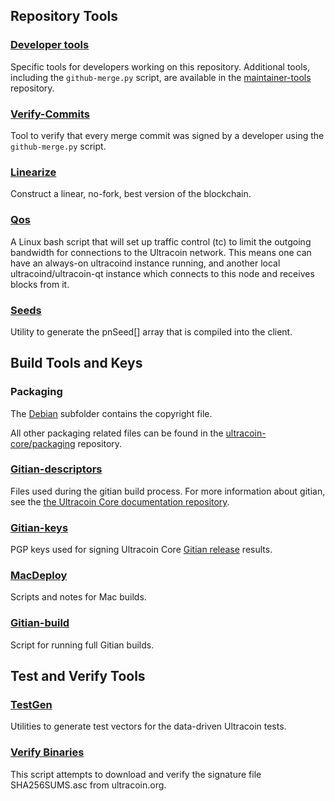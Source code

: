Repository Tools
---------------------

### [Developer tools](/contrib/devtools) ###
Specific tools for developers working on this repository.
Additional tools, including the `github-merge.py` script, are available in the [maintainer-tools](https://github.com/ultracoin-core/ultracoin-maintainer-tools) repository.

### [Verify-Commits](/contrib/verify-commits) ###
Tool to verify that every merge commit was signed by a developer using the `github-merge.py` script.

### [Linearize](/contrib/linearize) ###
Construct a linear, no-fork, best version of the blockchain.

### [Qos](/contrib/qos) ###

A Linux bash script that will set up traffic control (tc) to limit the outgoing bandwidth for connections to the Ultracoin network. This means one can have an always-on ultracoind instance running, and another local ultracoind/ultracoin-qt instance which connects to this node and receives blocks from it.

### [Seeds](/contrib/seeds) ###
Utility to generate the pnSeed[] array that is compiled into the client.

Build Tools and Keys
---------------------

### Packaging ###
The [Debian](/contrib/debian) subfolder contains the copyright file.

All other packaging related files can be found in the [ultracoin-core/packaging](https://github.com/ultracoin-core/packaging) repository.

### [Gitian-descriptors](/contrib/gitian-descriptors) ###
Files used during the gitian build process. For more information about gitian, see the [the Ultracoin Core documentation repository](https://github.com/ultracoin-core/docs).

### [Gitian-keys](/contrib/gitian-keys)
PGP keys used for signing Ultracoin Core [Gitian release](/doc/release-process.md) results.

### [MacDeploy](/contrib/macdeploy) ###
Scripts and notes for Mac builds.

### [Gitian-build](/contrib/gitian-build.py) ###
Script for running full Gitian builds.

Test and Verify Tools
---------------------

### [TestGen](/contrib/testgen) ###
Utilities to generate test vectors for the data-driven Ultracoin tests.

### [Verify Binaries](/contrib/verifybinaries) ###
This script attempts to download and verify the signature file SHA256SUMS.asc from ultracoin.org.
